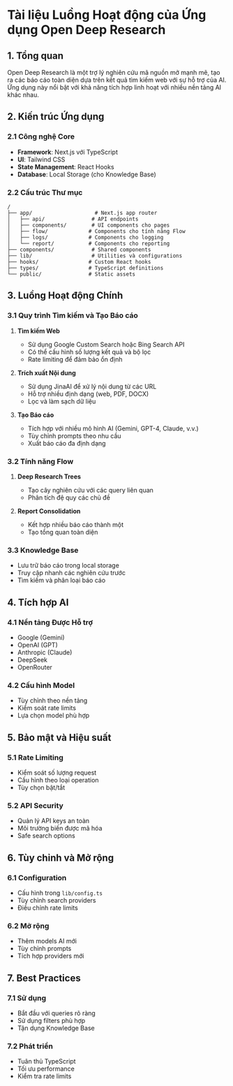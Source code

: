 # Tài liệu Luồng Hoạt động của Ứng dụng Open Deep Research

## 1. Tổng quan

Open Deep Research là một trợ lý nghiên cứu mã nguồn mở mạnh mẽ, tạo ra các báo cáo toàn diện dựa trên kết quả tìm kiếm web với sự hỗ trợ của AI. Ứng dụng này nổi bật với khả năng tích hợp linh hoạt với nhiều nền tảng AI khác nhau.

## 2. Kiến trúc Ứng dụng

### 2.1 Công nghệ Core

-   **Framework**: Next.js với TypeScript
-   **UI**: Tailwind CSS
-   **State Management**: React Hooks
-   **Database**: Local Storage (cho Knowledge Base)

### 2.2 Cấu trúc Thư mục

```
/
├── app/                    # Next.js app router
│   ├── api/               # API endpoints
│   ├── components/        # UI components cho pages
│   ├── flow/             # Components cho tính năng Flow
│   ├── logs/             # Components cho logging
│   └── report/           # Components cho reporting
├── components/            # Shared components
├── lib/                   # Utilities và configurations
├── hooks/                # Custom React hooks
├── types/                # TypeScript definitions
└── public/               # Static assets
```

## 3. Luồng Hoạt động Chính

### 3.1 Quy trình Tìm kiếm và Tạo Báo cáo

1. **Tìm kiếm Web**

    - Sử dụng Google Custom Search hoặc Bing Search API
    - Có thể cấu hình số lượng kết quả và bộ lọc
    - Rate limiting để đảm bảo ổn định

2. **Trích xuất Nội dung**

    - Sử dụng JinaAI để xử lý nội dung từ các URL
    - Hỗ trợ nhiều định dạng (web, PDF, DOCX)
    - Lọc và làm sạch dữ liệu

3. **Tạo Báo cáo**
    - Tích hợp với nhiều mô hình AI (Gemini, GPT-4, Claude, v.v.)
    - Tùy chỉnh prompts theo nhu cầu
    - Xuất báo cáo đa định dạng

### 3.2 Tính năng Flow

1. **Deep Research Trees**

    - Tạo cây nghiên cứu với các query liên quan
    - Phân tích đệ quy các chủ đề

2. **Report Consolidation**
    - Kết hợp nhiều báo cáo thành một
    - Tạo tổng quan toàn diện

### 3.3 Knowledge Base

-   Lưu trữ báo cáo trong local storage
-   Truy cập nhanh các nghiên cứu trước
-   Tìm kiếm và phân loại báo cáo

## 4. Tích hợp AI

### 4.1 Nền tảng Được Hỗ trợ

-   Google (Gemini)
-   OpenAI (GPT)
-   Anthropic (Claude)
-   DeepSeek
-   OpenRouter

### 4.2 Cấu hình Model

-   Tùy chỉnh theo nền tảng
-   Kiểm soát rate limits
-   Lựa chọn model phù hợp

## 5. Bảo mật và Hiệu suất

### 5.1 Rate Limiting

-   Kiểm soát số lượng request
-   Cấu hình theo loại operation
-   Tùy chọn bật/tắt

### 5.2 API Security

-   Quản lý API keys an toàn
-   Môi trường biến được mã hóa
-   Safe search options

## 6. Tùy chỉnh và Mở rộng

### 6.1 Configuration

-   Cấu hình trong `lib/config.ts`
-   Tùy chỉnh search providers
-   Điều chỉnh rate limits

### 6.2 Mở rộng

-   Thêm models AI mới
-   Tùy chỉnh prompts
-   Tích hợp providers mới

## 7. Best Practices

### 7.1 Sử dụng

-   Bắt đầu với queries rõ ràng
-   Sử dụng filters phù hợp
-   Tận dụng Knowledge Base

### 7.2 Phát triển

-   Tuân thủ TypeScript
-   Tối ưu performance
-   Kiểm tra rate limits
